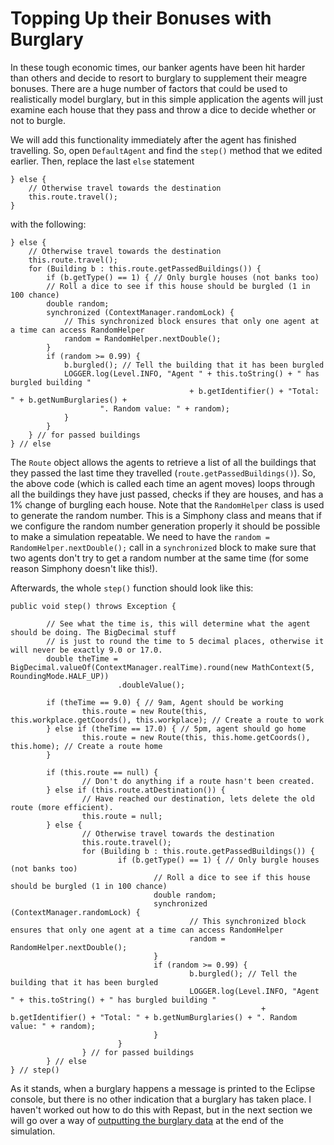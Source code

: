 # Topping Up their Bonuses with Burglary #

In these tough economic times, our banker agents have been hit harder than others and decide to resort to burglary to supplement their meagre bonuses. There are a huge number of factors that could be used to realistically model burglary, but in this simple application the agents will just examine each house that they pass and throw a dice to decide whether or not to burgle.

We will add this functionality immediately after the agent has finished travelling. So, open `DefaultAgent` and find the `step()` method that we edited earlier. Then, replace the last `else` statement

```
} else {
	// Otherwise travel towards the destination
	this.route.travel();
}
```

with the following:

```
} else {
	// Otherwise travel towards the destination
	this.route.travel();
	for (Building b : this.route.getPassedBuildings()) {
		if (b.getType() == 1) { // Only burgle houses (not banks too)
		// Roll a dice to see if this house should be burgled (1 in 100 chance)
		double random;
		synchronized (ContextManager.randomLock) {
			// This synchronized block ensures that only one agent at a time can access RandomHelper
			random = RandomHelper.nextDouble();
		}
		if (random >= 0.99) {
			b.burgled(); // Tell the building that it has been burgled
			LOGGER.log(Level.INFO, "Agent " + this.toString() + " has burgled building "
                                        + b.getIdentifier() + "Total: " + b.getNumBurglaries() + 
					". Random value: " + random);
			}
		}
	} // for passed buildings
} // else
```

The `Route` object allows the agents to retrieve a list of all the buildings that they passed the last time they travelled (`route.getPassedBuildings()`). So, the above code (which is called each time an agent moves) loops through all the buildings they have just passed, checks if they are houses, and has a 1% change of burgling each house. Note that the `RandomHelper` class is used to generate the random number. This is a Simphony class and means that if we configure the random number generation properly it should be possible to make a simulation repeatable. We need to have the `random = RandomHelper.nextDouble();` call in a `synchronized` block to make sure that two agents don't try to get a random number at the same time (for some reason Simphony doesn't like this!).

Afterwards, the whole `step()` function should look like this:

```
public void step() throws Exception {

        // See what the time is, this will determine what the agent should be doing. The BigDecimal stuff
        // is just to round the time to 5 decimal places, otherwise it will never be exactly 9.0 or 17.0.
        double theTime = BigDecimal.valueOf(ContextManager.realTime).round(new MathContext(5, RoundingMode.HALF_UP))
                        .doubleValue();

        if (theTime == 9.0) { // 9am, Agent should be working
                this.route = new Route(this, this.workplace.getCoords(), this.workplace); // Create a route to work
        } else if (theTime == 17.0) { // 5pm, agent should go home
                this.route = new Route(this, this.home.getCoords(), this.home); // Create a route home
        }

        if (this.route == null) {
                // Don't do anything if a route hasn't been created.
        } else if (this.route.atDestination()) {
                // Have reached our destination, lets delete the old route (more efficient).
                this.route = null;
        } else {
                // Otherwise travel towards the destination
                this.route.travel();
                for (Building b : this.route.getPassedBuildings()) {
                        if (b.getType() == 1) { // Only burgle houses (not banks too)
                                // Roll a dice to see if this house should be burgled (1 in 100 chance)
                                double random;
                                synchronized (ContextManager.randomLock) {
                                        // This synchronized block ensures that only one agent at a time can access RandomHelper
                                        random = RandomHelper.nextDouble();
                                }
                                if (random >= 0.99) {
                                        b.burgled(); // Tell the building that it has been burgled
                                        LOGGER.log(Level.INFO, "Agent " + this.toString() + " has burgled building "
                                                        + b.getIdentifier() + "Total: " + b.getNumBurglaries() + ". Random value: " + random);
                                }
                        }
                } // for passed buildings
        } // else
} // step()
```

As it stands, when a burglary happens a message is printed to the Eclipse console, but there is no other indication that a burglary has taken place. I haven't worked out how to do this with Repast, but in the next section we will go over a way of [outputting the burglary data](BankersResults.md) at the end of the simulation.
